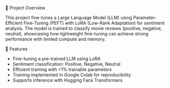 📌 Project Overview

This project fine-tunes a Large Language Model (LLM) using Parameter-Efficient Fine-Tuning (PEFT) with LoRA (Low-Rank Adaptation) for sentiment analysis.
The model is trained to classify movie reviews (positive, negative, neutral), showcasing how lightweight fine-tuning can achieve strong performance with limited compute and memory.

🚀 Features

  - Fine-tuning a pre-trained LLM using LoRA
  - Sentiment classification: Positive, Negative, Neutral
  - Efficient training with <1% trainable parameters
  - Training implemented in Google Colab for reproducibility
  - Supports inference with Hugging Face Transformers
